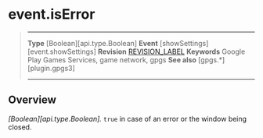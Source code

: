# event.isError

> --------------------- ------------------------------------------------------------------------------------------
> __Type__              [Boolean][api.type.Boolean]
> __Event__             [showSettings][event.showSettings]
> __Revision__          [REVISION_LABEL](REVISION_URL)
> __Keywords__          Google Play Games Services, game network, gpgs
> __See also__          [gpgs.*][plugin.gpgs3]
> --------------------- ------------------------------------------------------------------------------------------

## Overview

_[Boolean][api.type.Boolean]._ `true` in case of an error or the window being closed.